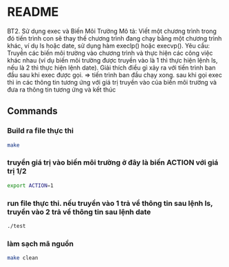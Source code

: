 # README

BT2. Sử dụng exec và Biến Môi Trường
Mô tả: Viết một chương trình trong đó tiến trình con sẽ thay thế chương trình đang chạy bằng một chương trình khác, ví dụ ls hoặc date, sử dụng hàm execlp() hoặc execvp().
Yêu cầu:
Truyền các biến môi trường vào chương trình và thực hiện các công việc khác nhau (ví dụ biến môi trường được truyền vào là 1 thì thực hiện lệnh ls, nếu là 2 thì thực hiện lệnh date).
Giải thích điều gì xảy ra với tiến trình ban đầu sau khi exec được gọi.
=> tiến trình ban đầu chạy xong. sau khi gọi exec thì in các thông tin tương ứng với giá trị truyền vào của biến môi trường và đưa ra thông tin tương ứng và kết thúc

## Commands

### Build ra file thực thi
```bash
make
```

### truyền giá trị vào biến môi trường ở đây là biến ACTION với giá trị 1/2
```bash
export ACTION=1
```

### run file thực thi. nếu truyền vào 1 trả về thông tin sau lệnh ls, truyền vào 2 trả về thông tin sau lệnh date
```bash
./test
```

### làm sạch mã nguồn
```bash
make clean
```